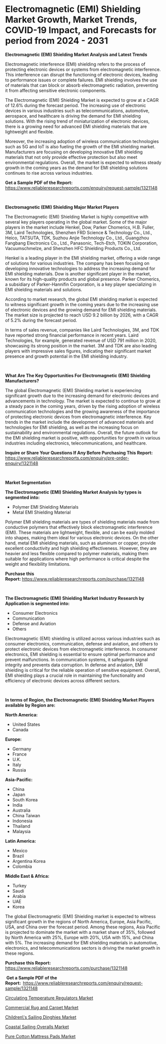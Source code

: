 <p><h1>Electromagnetic (EMI) Shielding Market Growth, Market Trends, COVID-19 Impact, and Forecasts for period from 2024 - 2031</h1></p><p><strong>Electromagnetic (EMI) Shielding Market Analysis and Latest Trends</strong></p>
<p><p>Electromagnetic interference (EMI) shielding refers to the process of protecting electronic devices or systems from electromagnetic interference. This interference can disrupt the functioning of electronic devices, leading to performance issues or complete failures. EMI shielding involves the use of materials that can block or absorb electromagnetic radiation, preventing it from affecting sensitive electronic components.</p><p>The Electromagnetic (EMI) Shielding Market is expected to grow at a CAGR of 12.6% during the forecast period. The increasing use of electronic devices in various industries such as telecommunications, automotive, aerospace, and healthcare is driving the demand for EMI shielding solutions. With the rising trend of miniaturization of electronic devices, there is a growing need for advanced EMI shielding materials that are lightweight and flexible.</p><p>Moreover, the increasing adoption of wireless communication technologies such as 5G and IoT is also fueling the growth of the EMI shielding market. Manufacturers are focusing on developing innovative EMI shielding materials that not only provide effective protection but also meet environmental regulations. Overall, the market is expected to witness steady growth in the coming years as the demand for EMI shielding solutions continues to rise across various industries.</p></p>
<p><strong>Get a Sample PDF of the Report:&nbsp;</strong> <a href="https://www.reliableresearchreports.com/enquiry/request-sample/1321148">https://www.reliableresearchreports.com/enquiry/request-sample/1321148</a></p>
<p>&nbsp;</p>
<p><strong>Electromagnetic (EMI) Shielding Major Market Players</strong></p>
<p><p>The Electromagnetic (EMI) Shielding Market is highly competitive with several key players operating in the global market. Some of the major players in the market include Henkel, Dow, Parker Chomerics, H.B. Fuller, 3M, Laird Technologies, Shenzhen FRD Science & Technology Co., Ltd., Heico, TATSUTA, TDK, Suzhou Anjie Technology Co., Ltd., Guangzhou Fangbang Electronics Co., Ltd., Panasonic, Tech-Etch, TOKIN Corporation, Vacuumschmelze, and Shenzhen HFC Shielding Products Co., Ltd.</p><p>Henkel is a leading player in the EMI shielding market, offering a wide range of solutions for various industries. The company has been focusing on developing innovative technologies to address the increasing demand for EMI shielding materials. Dow is another significant player in the market, known for its high-quality products and global presence. Parker Chomerics, a subsidiary of Parker-Hannifin Corporation, is a key player specializing in EMI shielding materials and solutions.</p><p>According to market research, the global EMI shielding market is expected to witness significant growth in the coming years due to the increasing use of electronic devices and the growing demand for EMI shielding materials. The market size is projected to reach USD 9.2 billion by 2026, with a CAGR of 5.2% during the forecast period.</p><p>In terms of sales revenue, companies like Laird Technologies, 3M, and TDK have reported strong financial performance in recent years. Laird Technologies, for example, generated revenue of USD 791 million in 2020, showcasing its strong position in the market. 3M and TDK are also leading players with impressive sales figures, indicating their significant market presence and growth potential in the EMI shielding industry.</p></p>
<p>&nbsp;</p>
<p><strong>What Are The Key Opportunities For Electromagnetic (EMI) Shielding Manufacturers?</strong></p>
<p><p>The global Electromagnetic (EMI) Shielding market is experiencing significant growth due to the increasing demand for electronic devices and advancements in technology. The market is expected to continue to grow at a steady pace in the coming years, driven by the rising adoption of wireless communication technologies and the growing awareness of the importance of protecting electronic devices from electromagnetic interference. Key trends in the market include the development of advanced materials and technologies for EMI shielding, as well as the increasing focus on sustainability and environmental regulations. Overall, the future outlook for the EMI shielding market is positive, with opportunities for growth in various industries including electronics, telecommunications, and healthcare.</p></p>
<p><strong>Inquire or Share Your Questions If Any Before Purchasing This Report:</strong> <a href="https://www.reliableresearchreports.com/enquiry/pre-order-enquiry/1321148">https://www.reliableresearchreports.com/enquiry/pre-order-enquiry/1321148</a></p>
<p>&nbsp;</p>
<p><strong>Market Segmentation</strong></p>
<p><strong>The Electromagnetic (EMI) Shielding Market Analysis by types is segmented into:</strong></p>
<p><ul><li>Polymer EMI Shielding Materials</li><li>Metal EMI Shielding Material</li></ul></p>
<p><p>Polymer EMI shielding materials are types of shielding materials made from conductive polymers that effectively block electromagnetic interference (EMI). These materials are lightweight, flexible, and can be easily molded into shapes, making them ideal for various electronic devices. On the other hand, metal EMI shielding materials, such as aluminum or copper, provide excellent conductivity and high shielding effectiveness. However, they are heavier and less flexible compared to polymer materials, making them suitable for applications where high performance is critical despite the weight and flexibility limitations.</p></p>
<p><strong>Purchase this Report:&nbsp;</strong><a href="https://www.reliableresearchreports.com/purchase/1321148">https://www.reliableresearchreports.com/purchase/1321148</a></p>
<p>&nbsp;</p>
<p><strong>The Electromagnetic (EMI) Shielding Market Industry Research by Application is segmented into:</strong></p>
<p><ul><li>Consumer Electronics</li><li>Communication</li><li>Defense and Aviation</li><li>Others</li></ul></p>
<p><p>Electromagnetic (EMI) shielding is utilized across various industries such as consumer electronics, communication, defense and aviation, and others to protect electronic devices from electromagnetic interference. In consumer electronics, EMI shielding is essential to ensure optimal performance and prevent malfunctions. In communication systems, it safeguards signal integrity and prevents data corruption. In defense and aviation, EMI shielding is critical for the reliable operation of sensitive equipment. Overall, EMI shielding plays a crucial role in maintaining the functionality and efficiency of electronic devices across different sectors.</p></p>
<p>&nbsp;</p>
<p><strong>In terms of Region, the Electromagnetic (EMI) Shielding Market Players available by Region are:</strong></p>
<p>
    <p> <strong> North America: </strong>
        <ul>
            <li>United States</li>
            <li>Canada</li>
        </ul>
        </p> 
    <p> <strong> Europe: </strong>
        <ul>
            <li>Germany</li>
            <li>France</li>
            <li>U.K.</li>
            <li>Italy</li>
            <li>Russia</li>
        </ul>
        </p> 
    <p> <strong> Asia-Pacific: </strong>
        <ul>
            <li>China</li>
            <li>Japan</li>
            <li>South Korea</li>
            <li>India</li>
            <li>Australia</li>
            <li>China Taiwan</li>
            <li>Indonesia</li>
            <li>Thailand</li>
            <li>Malaysia</li>
        </ul>
        </p> 
    <p> <strong> Latin America: </strong>
        <ul>
            <li>Mexico</li>
            <li>Brazil</li>
            <li>Argentina Korea</li>
            <li>Colombia</li>
        </ul>
        </p> 
    <p> <strong> Middle East & Africa: </strong>
        <ul>
            <li>Turkey</li>
            <li>Saudi</li>
            <li>Arabia</li>
            <li>UAE</li>
            <li>Korea</li>
        </ul>
    </p>
    </p>
<p><p>The global Electromagnetic (EMI) Shielding market is expected to witness significant growth in the regions of North America, Europe, Asia Pacific, USA, and China over the forecast period. Among these regions, Asia Pacific is projected to dominate the market with a market share of 35%, followed by North America with 25%, Europe with 20%, USA with 15%, and China with 5%. The increasing demand for EMI shielding materials in automotive, electronics, and telecommunications sectors is driving the market growth in these regions.</p></p>
<p><strong>Purchase this Report: </strong><a href="https://www.reliableresearchreports.com/purchase/1321148">https://www.reliableresearchreports.com/purchase/1321148</a></p>
<p>&nbsp;<strong>Get a Sample PDF of the Report:&nbsp;&nbsp;</strong><a href="https://www.reliableresearchreports.com/enquiry/request-sample/1321148">https://www.reliableresearchreports.com/enquiry/request-sample/1321148</a></p>
<p><strong></strong></p>
<p><p><a href="https://nifty-kite-d51.notion.site/Global-Circulating-Temperature-Regulators-Market-by-Types-Applications-and-Major-Players-with-Reg-2de4e79263be4f98881fab64fdf44ecc">Circulating Temperature Regulators Market</a></p><p><a href="https://view.publitas.com/reportprime-1/commercial-rug-and-carpet-market-research-report-provides-thorough-industry-overview-which-offers-an-in-depth-analysis-of-product-trends-and-new-market-divisions/">Commercial Rug and Carpet Market</a></p><p><a href="https://five-trouble-98a.notion.site/Children-s-Sailing-Dinghies-Market-Size-and-Examines-its-Market-Scope-with-a-Primary-Focus-on-Gro-4598756780934c06840560ab50581c78">Children\'s Sailing Dinghies Market</a></p><p><a href="https://ivy-potential-64b.notion.site/Global-Coastal-Sailing-Overalls-Market-by-Types-Applications-and-Major-Players-with-Regional-Grow-3c04847161314af1b3eabd32f52a982e">Coastal Sailing Overalls Market</a></p><p><a href="https://view.publitas.com/reportprime-1/insights-into-pure-cotton-mattress-pads-market-size-analysing-market-share-trends-and-growth-from-2024-to-2031/">Pure Cotton Mattress Pads Market</a></p></p>